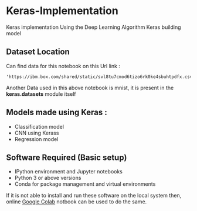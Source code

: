 # Keras-Implementation
Keras implementation
Using the Deep Learning Algorithm Keras building model


## Dataset Location 
Can find data for this notebook on this Url link : 
```
'https://ibm.box.com/shared/static/svl8tu7cmod6tizo6rk0ke4sbuhtpdfx.csv
```

Another Data used in this above notebook is mnist, it is present in the **keras.datasets** module itself

## Models made using Keras :
- Classification model
- CNN using Kerass
- Regression model


## Software Required (Basic setup)
- IPython environment and Jupyter notebooks
- Python 3 or above versions
- Conda for package management and virtual environments

If it is not able to install and run these software on the local system
then, online [Google Colab](https://colab.research.google.com/) notbook can be used to do the same.









